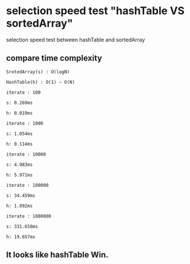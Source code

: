 # selection speed test "hashTable VS sortedArray"
selection speed test between hashTable and sortedArray

## compare time complexity
```
SrotedArray(s) : O(logN)

HashTable(h) : O(1) ~ O(N)
```


```
iterate : 100

s: 0.269ms

h: 0.019ms
```
```
iterate : 1000

s: 1.054ms

h: 0.114ms
```
```
iterate : 10000

s: 4.983ms

h: 5.971ms
```
```
iterate : 100000

s: 34.459ms

h: 1.892ms
```
```
iterate : 1000000

s: 331.658ms

h: 19.657ms
```

## It looks like hashTable Win.


